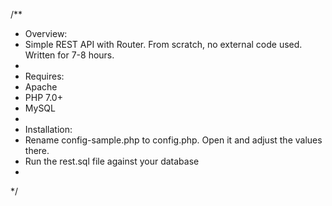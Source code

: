 /**
 * Overview:
 * Simple REST API with Router. From scratch, no external code used. Written for 7-8 hours.
 *
 * Requires:
 * Apache
 * PHP 7.0+
 * MySQL
 *
 * Installation:
 * Rename config-sample.php to config.php. Open it and adjust the values there.
 * Run the rest.sql file against your database
 *
 */
